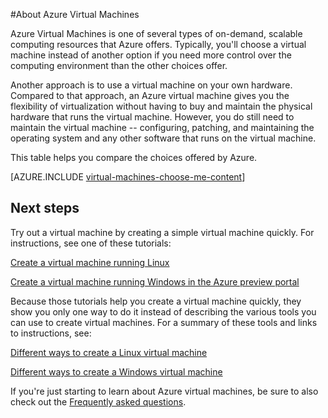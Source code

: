 <properties
	pageTitle="About Azure Virtual Machines"
	description="Learn about the basics of virtual machines in Azure."
	services="virtual-machines"
	documentationCenter=""
	authors="KBDAzure"
	manager="timlt"
	editor="tysonn"
	tags="azure-resource-manager,azure-service-management"/>

<tags
	ms.service="virtual-machines"
	ms.workload="infrastructure-services"
	ms.tgt_pltfrm="na"
	ms.devlang="na"
	ms.topic="get-started-article"
	ms.date="07/14/2015"
	ms.author="kathydav"/>

#About Azure Virtual Machines

Azure Virtual Machines is one of several types of on-demand, scalable computing resources that Azure offers. Typically, you'll choose a virtual machine instead of another option if you need more control over the computing environment than the other choices offer.

Another approach is to use a virtual machine on your own hardware. Compared to that approach, an Azure virtual machine gives you the flexibility of virtualization without having to buy and maintain the physical hardware that runs the virtual machine. However, you do still need to maintain the virtual machine -- configuring, patching, and maintaining the operating system and any other software that runs on the virtual machine.

This table helps you compare the choices offered by Azure.

[AZURE.INCLUDE [virtual-machines-choose-me-content](../../includes/virtual-machines-choose-me-content.md)]

## Next steps

Try out a virtual machine by creating a simple virtual machine quickly. For instructions, see one of these tutorials:

[Create a virtual machine running Linux](virtual-machines-linux-tutorial.md)

[Create a virtual machine running Windows in the Azure preview portal](virtual-machines-windows-tutorial.md)

Because those tutorials help you create a virtual machine quickly, they show you only one way to do it instead of describing the various tools you can use to create virtual machines. For a summary of these tools and links to instructions, see:

[Different ways to create a Linux virtual machine](virtual-machines-linux-choices-create-vm.md)

[Different ways to create a Windows virtual machine](virtual-machines-windows-choices-create-vm.md)

If you're just starting to learn about Azure virtual machines, be sure to also check out the [Frequently asked questions](virtual-machines-questions.md).


<!--links-->
[App Service]: app-service-choose-me.md
[Virtual Machines]: #tellmevm
[Cloud Services]: cloud-services-choose-me.md
